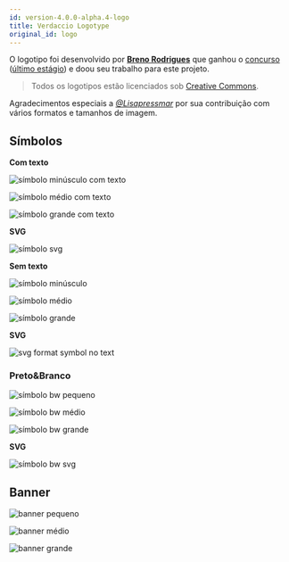 ```yaml
---
id: version-4.0.0-alpha.4-logo
title: Verdaccio Logotype
original_id: logo
---
```


O logotipo foi desenvolvido por **[Breno Rodrigues](https://github.com/rodriguesbreno)** que ganhou o [concurso](https://github.com/verdaccio/verdaccio/issues/237) ([último estágio](https://github.com/verdaccio/verdaccio/issues/328)) e doou seu trabalho para este projeto.

> Todos os logotipos estão licenciados sob [Creative Commons](https://github.com/verdaccio/verdaccio/blob/master/LICENSE-docs).

Agradecimentos especiais a *[@Lisapressmar](https://github.com/Lisapressmar)* por sua contribuição com vários formatos e tamanhos de imagem.

## Símbolos

**Com texto**

![símbolo minúsculo com texto](assets/logo/symbol/png/logo-small-header-bottom.png)

![símbolo médio com texto](assets/logo/symbol/png/logo-small-header-bottom@2x.png)

![símbolo grande com texto](assets/logo/symbol/png/logo-small-header-bottom@3x.png)

**SVG**

![símbolo svg](assets/logo/symbol/svg/logo-small-header-bottom.svg)

**Sem texto**

![símbolo minúsculo](assets/logo/symbol/png/verdaccio-tiny.png)

![símbolo médio](assets/logo/symbol/png/verdaccio-tiny@2x.png)

![símbolo grande](assets/logo/symbol/png/verdaccio-tiny@3x.png)

**SVG**

![svg format symbol no text](assets/logo/symbol/svg/verdaccio-tiny.svg)

### Preto&Branco

![símbolo bw pequeno](assets/logo/symbol/png/verdaccio-blackwhite.png)

![símbolo bw médio](assets/logo/symbol/png/verdaccio-blackwhite@2x.png)

![símbolo bw grande](assets/logo/symbol/png/verdaccio-blackwhite@3x.png)

**SVG**

![símbolo bw svg](assets/logo/symbol/svg/verdaccio-blackwhite.svg)

## Banner

![banner pequeno](assets/logo/banner/png/verdaccio-banner.png)

![banner médio](assets/logo/banner/png/verdaccio-banner@2x.png)

![banner grande](assets/logo/banner/png/verdaccio-banner@3x.png)